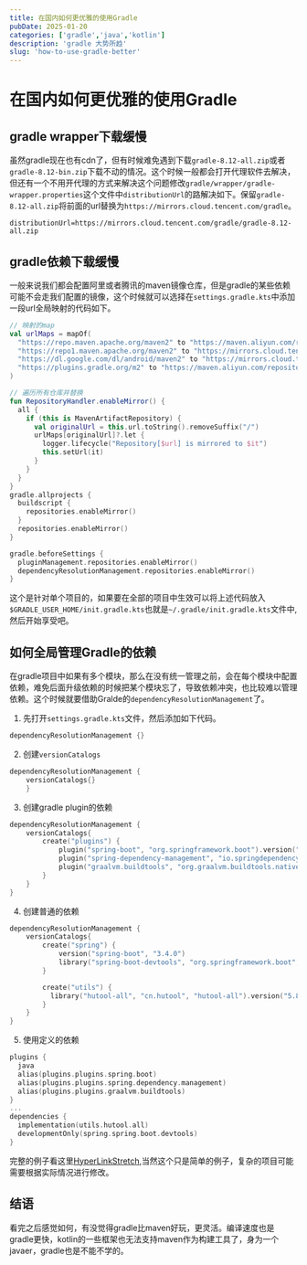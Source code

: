 ```yaml
---
title: 在国内如何更优雅的使用Gradle
pubDate: 2025-01-20
categories: ['gradle','java','kotlin']
description: 'gradle 大势所趋'
slug: 'how-to-use-gradle-better'
---
```


# 在国内如何更优雅的使用Gradle

## gradle wrapper下载缓慢

虽然gradle现在也有cdn了，但有时候难免遇到下载`gradle-8.12-all.zip`或者`gradle-8.12-bin.zip`下载不动的情况。这个时候一般都会打开代理软件去解决，但还有一个不用开代理的方式来解决这个问题修改`gradle/wrapper/gradle-wrapper.properties`这个文件中`distributionUrl`的路解决如下。保留`gradle-8.12-all.zip`将前面的url替换为`https://mirrors.cloud.tencent.com/gradle`。

```properties
distributionUrl=https://mirrors.cloud.tencent.com/gradle/gradle-8.12-all.zip
```

## gradle依赖下载缓慢

一般来说我们都会配置阿里或者腾讯的maven镜像仓库，但是gradle的某些依赖可能不会走我们配置的镜像，这个时候就可以选择在`settings.gradle.kts`中添加一段url全局映射的代码如下。

```kotlin
// 映射的map
val urlMaps = mapOf(
  "https://repo.maven.apache.org/maven2" to "https://maven.aliyun.com/repository/public",
  "https://repo1.maven.apache.org/maven2" to "https://mirrors.cloud.tencent.com/nexus/repository/maven-public/",
  "https://dl.google.com/dl/android/maven2" to "https://mirrors.cloud.tencent.com/nexus/repository/maven-public/",
  "https://plugins.gradle.org/m2" to "https://maven.aliyun.com/repository/gradle-plugin"
)

// 遍历所有仓库并替换
fun RepositoryHandler.enableMirror() {
  all {
    if (this is MavenArtifactRepository) {
      val originalUrl = this.url.toString().removeSuffix("/")
      urlMaps[originalUrl]?.let {
        logger.lifecycle("Repository[$url] is mirrored to $it")
        this.setUrl(it)
      }
    }
  }
}
gradle.allprojects {
  buildscript {
    repositories.enableMirror()
  }
  repositories.enableMirror()
}

gradle.beforeSettings {
  pluginManagement.repositories.enableMirror()
  dependencyResolutionManagement.repositories.enableMirror()
}

```

这个是针对单个项目的，如果要在全部的项目中生效可以将上述代码放入`$GRADLE_USER_HOME/init.gradle.kts`也就是`~/.gradle/init.gradle.kts`文件中,然后开始享受吧。

## 如何全局管理Gradle的依赖

在gradle项目中如果有多个模块，那么在没有统一管理之前，会在每个模块中配置依赖，难免后面升级依赖的时候把某个模块忘了，导致依赖冲突，也比较难以管理依赖。这个时候就要借助Gralde的`dependencyResolutionManagement`了。

1. 先打开`settings.gradle.kts`文件，然后添加如下代码。

```kotlin
dependencyResolutionManagement {}
```

2. 创建`versionCatalogs`

```kotlin
dependencyResolutionManagement {
    versionCatalogs{}
    }
```

3. 创建gradle plugin的依赖

```kotlin
dependencyResolutionManagement {
    versionCatalogs{
        create("plugins") {
            plugin("spring-boot", "org.springframework.boot").version("3.4.0")
            plugin("spring-dependency-management", "io.springdependency-management").version("1.1.6")
            plugin("graalvm.buildtools", "org.graalvm.buildtools.native").version("0.10.3")
        }
    }
}
```

4. 创建普通的依赖

```kotlin
dependencyResolutionManagement {
    versionCatalogs{
        create("spring") {
            version("spring-boot", "3.4.0")
            library("spring-boot-devtools", "org.springframework.boot", "spring-boot-devtools").versionRef("spring-boot")
        }

        create("utils") {
          library("hutool-all", "cn.hutool", "hutool-all").version("5.8.16")
        }
    }
}
```

5. 使用定义的依赖

```kotlin
plugins {
  java
  alias(plugins.plugins.spring.boot)
  alias(plugins.plugins.spring.dependency.management)
  alias(plugins.plugins.graalvm.buildtools)
}
...
dependencies {
  implementation(utils.hutool.all)
  developmentOnly(spring.spring.boot.devtools)
}
```

完整的例子看这里[HyperLinkStretch](https://github.com/rerubbish/HyperLinkStretch),当然这个只是简单的例子，复杂的项目可能需要根据实际情况进行修改。

## 结语

看完之后感觉如何，有没觉得gradle比maven好玩，更灵活。编译速度也是gradle更快，kotlin的一些框架也无法支持maven作为构建工具了，身为一个javaer，gradle也是不能不学的。
